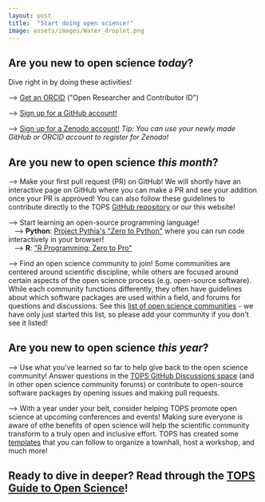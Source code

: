 ```yaml
---
layout: post
title:  "Start doing open science!"
image: assets/images/Water_droplet.png
---
```

## Are you new to open science *today*?
Dive right in by doing these activities!

--> [Get an ORCID](https://orcid.org/register) ("Open Researcher and Contributor ID") 

--> [Sign up for a GitHub account!](https://github.com/signup?ref_cta=Sign+up&ref_loc=header+logged+out&ref_page=%2F&source=header-home)

--> [Sign up for a Zenodo account!](https://zenodo.org/signup/) *Tip: You can use your newly made GitHub or ORCID account to register for Zenodo!*


## Are you new to open science *this month*?

--> Make your first pull request (PR) on GitHub! We will shortly have an interactive page on GitHub where you can make a PR and see your addition once your PR is approved! You can also follow these guidelines to contribute directly to the TOPS [GitHub repository](https://github.com/nasa/Transform-to-Open-Science) or our this website!

--> Start learning an open-source programming language!  
&nbsp;&nbsp;&nbsp;--> **Python**: [Project Pythia's "Zero to Python"](https://foundations.projectpythia.org/foundations/quickstart.html) where you can run code interactively in your browser!  
&nbsp;&nbsp;&nbsp;--> **R**: ["R Programming: Zero to Pro"](https://r02pro.github.io/index.html#preface)

--> Find an open science community to join! Some communities are centered around scientific discipline, while others are focused around certain aspects of the open science process (e.g. open-source software). While each community functions differently, they often have guidelines about which software packages are used within a field, and forums for questions and discussions. See this [list of open science communities](https://github.com/nasa/Transform-to-Open-Science/blob/main/Open_Science_Cookbook/reading_list.md#open-science-communities-blogs-and-mentorship) - we have only just started this list, so please add your community if you don't see it listed!


## Are you new to open science *this year*?

--> Use what you've learned so far to help give back to the open science community! Answer questions in the [TOPS GitHub Discussions space](https://github.com/nasa/Transform-to-Open-Science/discussions) (and in other open science community forums) or contribute to open-source software packages by opening issues and making pull requests. 

--> With a year under your belt, consider helping TOPS promote open science at upcoming conferences and events! Making sure everyone is aware of othe benefits of open science will help the scientific community transform to a truly open and inclusive effort. TOPS has created some [templates](https://github.com/nasa/Transform-to-Open-Science/blob/main/Organizing_OS_Activities/readme.md) that you can follow to organize a townhall, host a workshop, and much more! 

## Ready to dive in deeper? Read through the [TOPS Guide to Open Science](https://github.com/nasa/Transform-to-Open-Science/blob/main/Open_Science_Cookbook/Your_Open_Science_Journey.md)!

